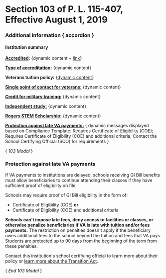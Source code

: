 # Section 103 of P. L. 115-407, Effective August 1, 2019

### Additional information { accordion }

#### Institution summary

**[Accredited]():** {dynamic content + [link]()} 

**[Type of accreditation]():** {dynamic content} 

**Veterans tuition policy:** {[dynamic content]()} 

**[Single point of contact for veterans:]()** {dynamic content} 

**[Credit for military training:]()** {dynamic content} 

**[Independent study:]()** {dynamic content} 

**[Rogers STEM Scholarship:]()** {dynamic content} 

**[Protection against late VA payments:]()** { dynamic messages displayed based on Compliance Template: Requires Certificate of Eligibility (COE); Requires Certificate of Eligibility (COE) and additional criteria; Contact the School Certifying Official (SCO) for requirements } 

{ *103 Modal* } 

### Protection against late VA payments

If VA payments to institutions are delayed, schools receiving GI Bill benefits must allow beneficiaries to continue attending their classes if they have sufficient proof of eligibility on file.  

Schools may require proof of GI Bill eligibility in the form of:  
* Certificate of Eligibility (COE) **or**
* Certificate of Eligibility (COE) and additional criteria  

**Schools can't impose late fees, deny access to facilities or classes, or otherwise penalize beneficiaries if VA is late with tuition and/or fees payments.** The restriction on penalties doesn't apply if the beneficiary owes additional fees to the school beyond the tuition and fees that VA pays. Students are protected up to 90 days from the beginning of the term from these penalties.  

Contact this institution's school certifying official to learn more about their policy or [learn more about the Transition Act](https://benefits.va.gov/gibill/fgib/transition_act.asp).

{ *End 103 Modal* } 

 
